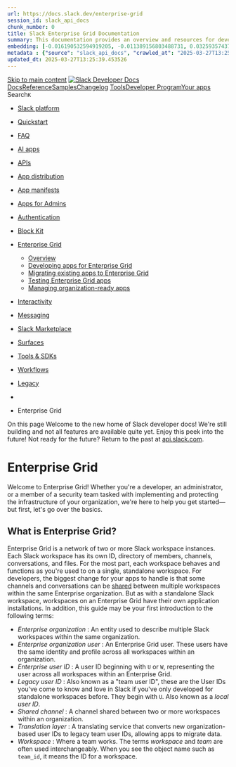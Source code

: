 ```yaml
---
url: https://docs.slack.dev/enterprise-grid
session_id: slack_api_docs
chunk_number: 0
title: Slack Enterprise Grid Documentation
summary: This documentation provides an overview and resources for developers working with Slack's Enterprise Grid, including links to quickstart guides, FAQs, APIs, app distribution, and authentication processes.
embedding: [-0.016190532594919205, -0.011389156803488731, 0.03259357437491417, 0.01907268725335598, 0.03740159049630165, -0.006866698618978262, -0.01609756052494049, 0.0014618297573179007, -0.020971985533833504, 0.004160528536885977, -0.006053187418729067, -0.01694759540259838, -0.019378168508410454, -0.0036890241317451, 0.013906060717999935, 0.03963293507695198, -0.03562182933092117, -0.015938177704811096, -0.04348466172814369, 0.03708282858133316, 0.062052641063928604, 0.0011198230786249042, -0.005027167033404112, 0.0822409987449646, -0.03854382783174515, 0.014078724198043346, -0.0632745698094368, 0.0558367520570755, -0.016190532594919205, -0.020958704873919487, 0.02349553070962429, -0.0007632893393747509, 0.029485629871487617, 0.02222047746181488, 0.06587780267000198, -0.008639820851385593, -0.01139579713344574, 0.06359332799911499, 0.028157448396086693, 0.011196570470929146, -0.028396520763635635, 0.013334942050278187, -0.010877806693315506, 0.003277287818491459, -0.008148393593728542, -0.000183870128239505, -0.028184011578559875, -0.003049836726859212, 0.02049384079873562, 0.011176647618412971, -0.025208884850144386, -0.030495047569274902, 0.0226853396743536, 0.019404731690883636, -0.07852209359407425, -0.009529702365398407, -0.057589951902627945, -0.04964742437005043, -0.0421830452978611, -0.024797149002552032, 0.013308378867805004, 0.02572687529027462, 0.009755493141710758, 0.02519560419023037, 0.003808560548350215, 0.0017897245706990361, -0.028476212173700333, 0.005767628084868193, -0.00785619392991066, 0.03602028265595436, 0.013029460795223713, -0.0059801372699439526, -0.01911253109574318, -0.02791837602853775, 0.005661373492330313, 0.010326610878109932, -0.009582829661667347, 0.010811397805809975, -0.013600578531622887, 0.011150083504617214, -0.00992815662175417, -0.002110148314386606, -0.013388069346547127, -0.005299444310367107, -0.062265150249004364, 0.01596474088728428, -0.008095266297459602, -0.047681715339422226, 0.007822989486157894, 0.02696208469569683, -0.02083916775882244, -0.023628348484635353, -0.033921755850315094, 0.0006616004393436015, 0.021224340423941612, -0.006800289265811443, -0.0007811367395333946, 0.004436126444488764, -0.004057594574987888, 0.05092247948050499, 0.04595508053898811, -0.0003220840299036354, -0.05881187692284584, -0.05126780644059181, 0.020467277616262436, -0.03224824741482735, 0.0017980256816372275, 0.007504225708544254, 0.014078724198043346, -0.05418980494141579, -0.1541753113269806, -0.007265152875334024, 0.040854863822460175, -0.022818157449364662, -0.01344783790409565, -0.025102630257606506, -0.012013401836156845, 0.001336482702754438, 0.025859694927930832, -0.0005947762983851135, -0.04353778809309006, 0.00716553907841444, 0.011349311098456383, -0.003127867355942726, 0.020507123321294785, -0.03235450014472008, -0.006999516393989325, 0.011030547320842743, -0.05838685855269432, -0.021423567086458206, 0.04242211580276489, -0.02640424855053425, 0.040536098182201385, -0.055889878422021866, -0.05519922450184822, 0.006195966619998217, -0.05432262271642685, 0.011136801913380623, -0.0008774299058131874, 0.010764910839498043, -0.017359333112835884, -0.039367299526929855, 0.023761168122291565, -0.012883360497653484, -0.05073653534054756, -0.016549142077565193, -0.02615189366042614, 0.0206000953912735, -0.05397729575634003, -0.004054273944348097, -0.01150205172598362, -0.016256941482424736, -0.02009538561105728, -0.012239192612469196, -0.011747765354812145, -0.0018362109549343586, 0.02791837602853775, 0.054296061396598816, 0.022871285676956177, -0.03875633701682091, 0.002018835861235857, 0.023973675444722176, -0.03514368459582329, 0.0005308575346134603, -0.04720357060432434, -0.023588502779603004, 0.013773242011666298, -0.03822506219148636, -0.08415357768535614, 0.026205021888017654, -0.0676841288805008, -0.043112773448228836, -0.0326201394200325, 0.030202846974134445, 0.033071719110012054, -0.009914875030517578, -0.027094902470707893, -0.010007848031818867, -0.02236657589673996, -0.023163486272096634, -0.019152376800775528, -0.022207194939255714, -0.044919099658727646, -0.07432503998279572, -0.03886258974671364, 0.019736777991056442, -0.01286343764513731, -0.009868388995528221, -0.013879496604204178, -0.0009579508914612234, -0.023269740864634514, 0.02413305826485157, 0.02972470223903656, 0.006700675934553146, 0.013228687457740307, 0.0041472469456493855, -0.0018395313527435064, -0.010187151841819286, 0.003154431004077196, -0.017146823927760124, 0.043325282633304596, 0.003154431004077196, 0.05913064256310463, -0.009230861440300941, -0.0053293281234800816, 0.010200434364378452, 0.019271913915872574, 0.033071719110012054, -0.010067615658044815, -0.004246860276907682, 0.03161071985960007, -0.0432455912232399, -0.010718424804508686, 0.045636314898729324, -0.03458584472537041, -0.024611202999949455, -0.0295121930539608, 0.040429845452308655, 0.0013954207533970475, 0.026935521513223648, -0.046725425869226456, 0.07299685478210449, 0.0015282388776540756, 0.016336632892489433, 0.019046122208237648, -0.0016237018862739205, 0.029060611501336098, -0.04935522377490997, 0.04035015404224396, 0.034665536135435104, 0.011475488543510437, 0.008042139001190662, -0.008168316446244717, -0.06571841984987259, 0.005375814624130726, -0.041811153292655945, 0.004744928330183029, -0.011382515542209148, 0.021277468651533127, 0.03485148400068283, -0.0037222285754978657, 0.027028493583202362, 0.010592247359454632, 0.0009056537528522313, 0.01988287642598152, 0.0016942615620791912, -0.0019806507043540478, -0.05998067557811737, 0.032965466380119324, 0.0443081334233284, 0.03177010267972946, 0.038411010056734085, 0.00966252014040947, 0.001869415515102446, 0.022207194939255714, -0.040961116552352905, 0.011209852062165737, -0.006710636895149946, 0.04526442661881447, -0.011687997728586197, -0.014676406048238277, -0.010293406434357166, -0.02388070337474346, -0.03570152074098587, -0.03129195794463158, 0.02813088521361351, 0.01864766888320446, 0.025846412405371666, -0.021662641316652298, -0.015194396488368511, 0.00035383584327064455, 0.009742211550474167, 0.036073409020900726, -0.01939144916832447, -0.01747886836528778, -0.02940593846142292, -0.009562906809151173, 0.021038394421339035, -0.009509779512882233, -0.018235933035612106, -0.03354986384510994, 0.0010866185184568167, 0.00808862503618002, -0.013759960420429707, 0.0026414210442453623, 0.028290266171097755, -0.01670852303504944, 0.01943129487335682, -0.010439506731927395, -0.005412339698523283, -0.01334158331155777, 0.08367543667554855, 0.013666987419128418, -0.0173726137727499, 0.027440229430794716, 0.019046122208237648, 0.03623279184103012, -0.009171092882752419, 0.002658023266121745, 0.003765394678339362, 0.03131851926445961, 0.009934797883033752, -0.034160830080509186, 0.003449951531365514, 0.01599130593240261, 0.02558077499270439, 0.009357038885354996, -0.0019872914999723434, 0.016828060150146484, -0.06412460654973984, -0.025647185742855072, -0.002204781398177147, 0.012458342127501965, -0.005598285235464573, -0.06300893425941467, -0.006826852913945913, 0.04600820690393448, 0.025248730555176735, 0.025394830852746964, -0.014928760007023811, -0.0028804936446249485, -0.023761168122291565, 0.007371407467871904, -0.05275537073612213, 0.002980107208713889, -0.059502530843019485, -0.01247162465006113, -0.02572687529027462, 0.014145133085548878, -0.029884083196520805, 0.047681715339422226, -0.040217336267232895, -0.011203210800886154, 0.015659259632229805, 0.003718908177688718, -0.053419459611177444, -0.009157811291515827, 0.047469206154346466, -0.013852933421730995, 0.018780486658215523, -0.0010783174075186253, -0.017133541405200958, -0.058758750557899475, -0.005495350807905197, 0.003755433252081275, 0.02045399509370327, -0.008885534480214119, -0.0060332645662128925, 0.003765394678339362, 0.027333974838256836, -0.032646700739860535, -0.043511226773262024, -0.07475005835294724, -0.03195604681968689, -0.004771491978317499, -0.028529338538646698, 0.016642114147543907, -0.05711180344223976, 0.005575041752308607, 0.015220959670841694, -0.03216855600476265, -0.011754406616091728, -0.011223133653402328, -0.008646461181342602, -0.02866215631365776, 0.026483939960598946, 0.005153344478458166, 0.011780969798564911, 0.02566046640276909, -0.014795942232012749, 0.009264065884053707, -0.0013481042115017772, 0.000307141977827996, -0.033523302525281906, -0.044228445738554, 0.007311639375984669, 0.005827396176755428, 0.04813329875469208, -0.0399782620370388, 0.046061333268880844, 0.052277226001024246, 0.0590243861079216, -0.049381788820028305, -0.03501086309552193, -0.012345447205007076, 0.03325766324996948, -0.03378893807530403, 0.02781212143599987, -0.048505187034606934, 0.02451823092997074, 0.010379738174378872, 0.02338927611708641, -0.017890604212880135, -0.030123157426714897, 0.028848102316260338, -0.025846412405371666, 0.03025597520172596, -0.03591402620077133, 0.08622554689645767, -0.0399782620370388, 0.05094904452562332, -0.03458584472537041, -0.0443878248333931, -0.04239555448293686, -0.00022060265473555773, -0.03463897481560707, 0.020865730941295624, -0.012166142463684082, -0.015553005039691925, -0.009038275107741356, 0.015738951042294502, 0.029060611501336098, 0.028077756986021996, 0.004233578685671091, -0.001215286087244749, -0.010565684176981449, 0.006431718822568655, 0.023150203749537468, -0.0021831984631717205, 0.07788456231355667, 0.01677493192255497, -0.06651532649993896, -0.005226394161581993, -0.010539120063185692, -0.012856797315180302, 0.022818157449364662, 0.018249213695526123, -0.0031046243384480476, -0.00943008903414011, -0.05998067557811737, -0.014158414676785469, 0.011103597469627857, 0.07804394513368607, -0.000615944154560566, -0.013600578531622887, -0.0124052157625556, 0.008945302106440067, -0.0035362832713872194, 0.021596230566501617, 0.021954840049147606, 0.019617240875959396, 0.005880523473024368, 0.010937574319541454, 0.003944699186831713, -0.013826369307935238, 0.03458584472537041, -0.031079446896910667, -0.015898331999778748, -0.010871165432035923, 0.004356435500085354, -0.01890002377331257, 0.009914875030517578, 0.02423931285738945, 0.004346474073827267, -0.043829988688230515, -0.013587296940386295, 0.011090315878391266, 0.021662641316652298, 0.04993962496519089, 0.03121226467192173, 0.0033470173366367817, 0.02536826767027378, -0.026988647878170013, 0.025182321667671204, 0.010678579099476337, -0.013640424236655235, -0.014450615271925926, -0.021317312493920326, 0.015220959670841694, 0.00011331048153806478, 0.020161794498562813, 0.035329628735780716, 0.025062784552574158, -0.030441919341683388, -0.004718364682048559, -0.017399176955223083, -0.02070634998381138, -0.005233034957200289, 0.058121223002672195, -0.01182081550359726, 0.010864525102078915, -0.00363589683547616, -0.058121223002672195, 0.022180631756782532, 0.060458824038505554, 0.03631248325109482, -0.014410769566893578, -0.005189869087189436, 0.011535256169736385, 0.014370923861861229, -0.057802461087703705, 0.007610479835420847, 0.056208640336990356, -0.01507486030459404, -0.014344360679388046, -0.008440593257546425, -0.03620622679591179, -0.0644964948296547, -0.026802703738212585, -0.0032689867075532675, -0.003911494743078947, -0.045981645584106445, -0.0369500108063221, 0.03838444501161575, 0.044494081288576126, -0.011070393025875092, -0.028794975951313972, -0.018674232065677643, 0.0033470173366367817, -0.02625814825296402, -0.021250903606414795, 0.007012798450887203, 0.018807049840688705, 0.03795942664146423, -0.023840857669711113, 0.004937514662742615, 0.0012244173558428884, 0.04930209740996361, 0.008533566258847713, -0.018992995843291283, 0.00785619392991066, -0.008081984706223011, -0.022100940346717834, -0.018315622583031654, 0.021808739751577377, 0.006026623770594597, -0.03790630027651787, -0.06083071231842041, -0.018554694950580597, -0.0005931160412728786, -0.012305601499974728, -0.03641873598098755, 0.005525235086679459, -0.02190171368420124, -0.0018245893297716975, 0.017000723630189896, 0.00420369440689683, -0.020400868728756905, -0.0009587810491211712, 0.01645616814494133, -0.009523061104118824, 0.03920791670680046, 0.050869353115558624, 0.018780486658215523, -0.011920428834855556, -0.0005943612195551395, -0.018448440358042717, -0.02536826767027378, 0.010293406434357166, 0.03362955525517464, 0.017146823927760124, -0.037135954946279526, 0.03078724816441536, -0.028290266171097755, 0.012378651648759842, 0.00955626554787159, -0.01192707009613514, 0.013175560161471367, 0.018554694950580597, 0.02961844764649868, -0.04016420990228653, 0.004655276425182819, 0.027187876403331757, 0.017120258882641792, 0.008673025295138359, 0.04327215254306793, -0.02451823092997074, 0.004422844387590885, -0.014145133085548878, -0.0038185217417776585, 0.017651531845331192, 0.0004922572989016771, -0.02653706632554531, 0.016642114147543907, 0.010857883840799332, 0.0011787611292675138, -0.006767084822058678, 0.013155638240277767, -0.0017648212378844619, 0.005585003178566694, -0.011176647618412971, -0.04869113489985466, -0.014942041598260403, 0.026723012328147888, -0.025461239740252495, -0.03429364785552025, -0.030415356159210205, -0.012870078906416893, 0.023415839299559593, -0.009968002326786518, 0.012690774165093899, 0.0005852299509570003, 0.007331561762839556, -0.002095206407830119, 0.013799806125462055, -0.00796244852244854, 0.014450615271925926, -0.003728869603946805, -0.015061578713357449, -0.00745773920789361, 0.004243540111929178, -0.0315575934946537, -0.024717457592487335, -0.04454720765352249, -0.03323110193014145, -0.016256941482424736, -0.027413666248321533, -0.016721805557608604, 0.0029319606255739927, -0.02544795721769333, -0.0025218846276402473, -1.0493152331036981e-05, -0.05679304152727127, -0.05049746111035347, 0.014238106086850166, 0.025540931150317192, -0.014928760007023811, 0.02855590172111988, 0.02621830254793167, 0.00998128391802311, -0.06019318476319313, -0.02983095683157444, 0.00840738881379366, 0.017824195325374603, 0.03078724816441536, 0.013746678829193115, -0.013580655679106712, -0.03795942664146423, 0.007876116782426834, -0.008340979926288128, -0.004804696422070265, 0.0013422934571281075, 0.039154790341854095, 0.00858005229383707, -0.020573532208800316, 0.016934314742684364, -0.008261289447546005, 0.023694757372140884, 0.033682681620121, -0.010698501951992512, 0.0061660828068852425, 0.004333192016929388, 0.00399118522182107, 0.006551255472004414, 0.03514368459582329, -0.01662883162498474, 0.005897125694900751, -0.018302341923117638, 0.01035317499190569, 0.02041414938867092, 0.006222530268132687, -0.02251267619431019, 0.045105043798685074, -0.013693551532924175, 0.033177975565195084, -0.009881670586764812, -0.009264065884053707, -0.0030647788662463427, 0.0010268503101542592, 0.04640666022896767, -0.005037128459662199, 0.02417290396988392, 0.011402438394725323, -0.02147669531404972, -0.03304515779018402, -0.00016944691014941782, 0.0025019620079547167, 0.02664332091808319, 0.013627142645418644, -0.00845387578010559, -0.03527650237083435, 0.02876841090619564, 0.04141269996762276, 0.029671575874090195, -0.014145133085548878, -0.013759960420429707, -0.02759961225092411, -0.02049384079873562, 0.028423083946108818, 0.027626175433397293, -0.008115189149975777, 0.013441196642816067, -0.019298477098345757, 0.030441919341683388, 0.027413666248321533, -0.0021998006850481033, -0.006640907377004623, 0.03463897481560707, 0.03867664560675621, -0.02523544803261757, 0.03078724816441536, -0.03184979408979416, 0.020108668133616447, -0.011070393025875092, -0.023296304047107697, -0.015805359929800034, 0.019205505028367043, 0.014742814935743809, 0.0071854619309306145, -0.11326731741428375, 0.017917169257998466, 0.02940593846142292, -0.008573411963880062, 0.018182804808020592, -0.0016112502198666334, -0.025753440335392952, -0.011581743136048317, -0.017332768067717552, 0.04369717091321945, -0.07219994813203812, -0.024504948407411575, -0.015951460227370262, -0.028582466766238213, -0.007896038703620434, 0.02413305826485157, 0.002081924583762884, -0.010984061285853386, -0.012617724016308784, -0.022207194939255714, 0.01815624162554741, -0.013368146494030952, -0.03522337228059769, -0.061840131878852844, -0.005930330604314804, -0.0041406056843698025, -0.02219391241669655, -0.01624365895986557, 0.030707556754350662, -0.04826611652970314, 0.00296848569996655, 0.0025152438320219517, 0.008892174810171127, 0.045344118028879166, -0.014663123525679111, -0.007311639375984669, 0.020507123321294785, -0.012511469423770905, 0.016482733190059662, -0.03418739140033722, -0.010691861622035503, -0.05440231412649155, 0.008028857409954071, -0.010505915619432926, 0.007285075727850199, -0.005664694122970104, -0.01613740622997284, 0.004798055626451969, 0.0031378287822008133, -0.001978990389034152, 0.02434556744992733, 0.008599975146353245, 0.011409078724682331, -0.011070393025875092, 0.007637043483555317, 0.0070327213034033775, -0.0015797058586031199, -0.02651050314307213, -0.004917592275887728, 0.04353778809309006, 0.03960637375712395, 0.038092244416475296, 0.06338082253932953, -0.029777828603982925, 0.037560973316431046, 0.0005321027128957212, -0.008978506550192833, -0.022180631756782532, -0.02271190471947193, 0.025487802922725677, 0.014410769566893578, -0.014131851494312286, 0.05286162346601486, -0.016828060150146484, 0.0008541867136955261, 0.004104081075638533, -0.03540932014584541, -0.05498671531677246, -0.011641510762274265, 0.002324317581951618, -0.02260565012693405, -0.052064716815948486, -0.010698501951992512, -0.006584459915757179, -0.013540810905396938, -0.00358276953920722, -0.028848102316260338, 0.02445182204246521, -0.041598644107580185, -0.037348464131355286, -0.04236898943781853, -0.04924897104501724, -0.009330474771559238, -0.011787611059844494, 0.018567977473139763, -0.0210516769438982, -0.006146159954369068, 0.009742211550474167, -0.12453030049800873, -0.02257908508181572, -0.004485933110117912, -0.002820725552737713, 0.02002897672355175, 0.01932504028081894, 0.035940591245889664, 0.016761651262640953, 0.024783866479992867, -0.024996375665068626, 0.00037251340108923614, -0.05241004377603531, 0.006866698618978262, 0.006581139285117388, 0.009542983956634998, -0.03602028265595436, 0.01879376918077469, 0.056952424347400665, -0.0009977963054552674, 0.0005765137611888349, -0.02547452226281166, 0.00039617164293304086, -0.0014153433730825782, 0.021144649013876915, -0.02604563906788826, -0.02770586684346199, 0.0019275234080851078, -0.03625935688614845, 0.04090799018740654, -0.020719630643725395, -0.002350881230086088, 0.047123879194259644, -0.02562062069773674, 0.01613740622997284, -0.025912821292877197, 0.009237502701580524, -0.006521371193230152, 0.001857793889939785, 0.030202846974134445, -0.054296061396598816, -0.016575705260038376, -0.029751265421509743, 0.014131851494312286, -0.0018810370238497853, 0.011515333317220211, 0.02523544803261757, -0.021529821678996086, 0.03992513567209244, -0.02823713980615139, 0.02908717468380928, -0.0021549744997173548, -0.007444457150995731, -0.0070061576552689075, 0.024186184629797935, -0.007490943651646376, 0.004957437515258789, -0.016748368740081787, -0.011575101874768734, 0.01265092846006155, 0.009038275107741356, 0.03256700932979584, 0.008201520889997482, 0.018740640953183174, 0.0057311030104756355, 0.003659140085801482, 0.011674715206027031, 0.015327214263379574, -0.03495773673057556, -0.0037089469842612743, 0.018235933035612106, 0.02647065743803978, 0.034346774220466614, -0.0023857459891587496, -0.0016801495803520083, 0.017678095027804375, 0.012053247541189194, 0.0195375494658947, -0.021011831238865852, 0.0295121930539608, -0.0432455912232399, 0.018528131768107414, 0.0006570348050445318, 0.034453026950359344, 0.03867664560675621, 0.007099130190908909, -0.01121649332344532, -0.014795942232012749, -0.016363196074962616, 0.01231224276125431, -0.0019391450332477689, 0.06794976443052292, -0.020015696063637733, 0.013593938201665878, 0.005116819404065609, 0.01956411451101303, 0.03224824741482735, 0.010074256919324398, -0.007178821135312319, 0.022100940346717834, -0.000575683661736548, 0.03567495569586754, 0.018408596515655518, 0.011707919649779797, 0.028157448396086693, -0.035542137920856476, 0.0034897970035672188, 0.0168014969676733, -0.019378168508410454, -0.009596111252903938, -0.017425742000341415, 0.02438541315495968, 0.009735570289194584, 0.016017869114875793, 0.023030666634440422, -0.06497463583946228, -0.011043828912079334, 0.027573049068450928, -0.012923206202685833, -0.018767204135656357, 0.004748248960822821, -0.006873339414596558, -0.025926103815436363, -0.02749335765838623, -0.003152770921587944, -0.0013082587393000722, -0.01571238785982132, 0.03256700932979584, -0.0061328778974711895, -0.016549142077565193, 0.0007765711052343249, 0.018063267692923546, 0.02887466549873352, -0.029326247051358223, 0.030229412019252777, 0.0008234725100919604, 0.017638251185417175, 0.004031030926853418, 0.014238106086850166, -0.02572687529027462, 0.02749335765838623, -0.009423447772860527, -0.02119777724146843, -0.01673508621752262, 0.008958584628999233, 0.005558439530432224, -0.00048105075256899, -0.024690894410014153, 0.024584639817476273, -0.03344361111521721, 0.00187107571400702, 0.03301859274506569, 0.021290749311447144, -0.04377686232328415, 0.019550831988453865, 0.013122432865202427, 0.05254286155104637, -0.022672059014439583, -0.04343153536319733, -0.030096592381596565, -0.010804756544530392, -0.009171092882752419, 0.020932139828801155, -0.010744987986981869, -0.04797391593456268, -0.03235450014472008, -0.028157448396086693, -0.023973675444722176, 0.04125331714749336, -0.0005570061039179564, -0.026709729805588722, -0.0027493357192724943, 0.004183771554380655, 0.018023423850536346, 0.030920065939426422, 0.020268049091100693, 0.024372130632400513, 2.9728436857112683e-05, -0.019484423100948334, 0.006172723602503538, 0.02611204795539379, -0.01913909614086151, 0.024651048704981804, -0.0023326186928898096, 0.034160830080509186, 0.02045399509370327, -0.004595507867634296, -0.02342912182211876, -0.005319367162883282, 0.011641510762274265, 0.012265755794942379, 0.02275174856185913, 0.04231586307287216, 0.011953633278608322, 0.013627142645418644, -0.012199346907436848, -0.014689687639474869, 0.011654792353510857, -0.027865247800946236, 0.010007848031818867, 0.006939748302102089, -0.008128470741212368, 0.02778555639088154, 0.0005781740183010697, -0.013135715387761593, 0.006039905361831188, 0.02183530479669571, -0.023575222119688988, 0.03748128190636635, 0.02455807663500309, -0.00564477127045393, -0.008566770702600479, 0.021131368353962898, 0.01480922382324934, 0.004754889756441116, -0.01512798760086298, 0.01229896117001772, -0.01344783790409565, -0.02813088521361351, 0.003712267382070422, -0.03014972060918808, -0.014742814935743809, -0.021636076271533966, 0.011415719985961914, -0.02094542235136032, 0.027944939211010933, 0.01921878568828106, -0.04027046263217926, -0.005664694122970104, -0.027944939211010933, -0.002209761878475547, -0.0295121930539608, 0.0015390303451567888, 0.005057051312178373, 0.003679062705487013, 0.005223073996603489, -0.010107461363077164, 0.006833493709564209, 0.0012626025127246976, 0.0021748971194028854, 0.04978024214506149, 0.007384689059108496, 0.021131368353962898, -0.04794735088944435, -0.03718908131122589, -0.04186427965760231, 0.0041472469456493855, 0.03068099357187748, 0.016363196074962616, -0.0053558917716145515, -0.002566710812970996, 0.0032274811528623104, -0.00044743114267475903, 0.00203543808311224, -0.026523785665631294, -0.020865730941295624, 0.006528011988848448, 0.008155034855008125, 0.016469450667500496, 0.002394047100096941, -0.030415356159210205, 0.004788094200193882, 0.03708282858133316, -0.006650868803262711, -0.015486596152186394, 0.005946932826191187, 0.015579569153487682, 0.00039077590918168426, 0.01660226844251156, 0.007995652966201305, 0.0005644771154038608, -0.027333974838256836, 0.0368703193962574, 0.009914875030517578, 0.027838684618473053, -0.007637043483555317, -0.03208886459469795, -0.021808739751577377, 0.01571238785982132, 0.024717457592487335, -0.008918738923966885, 0.003649178659543395, -0.02115793153643608, -0.0012476604897528887, 0.015553005039691925, 0.015805359929800034, -0.008965224958956242, 0.0043896399438381195, -0.03918135538697243, 0.02802463062107563, -0.02515575848519802, 0.012604442425072193, 0.03192948177456856, -0.04592851549386978, 0.002236325526610017, 0.034346774220466614, 0.004260142333805561, -0.03700313717126846, -0.003755433252081275, 0.03886258974671364, -0.017810914665460587, 0.012571237981319427, -2.0026487618451938e-05, 0.014131851494312286, -0.021131368353962898, -0.0015257485210895538, -0.016190532594919205, -0.020228205248713493, -0.03493117541074753, -0.004359755665063858, 0.02183530479669571, -0.03543588146567345, 0.0009861747967079282, 0.03025597520172596, 0.02102511376142502, -0.0012642628280445933, -0.010638734325766563, -0.017226513475179672, 0.004366396926343441, -0.029990337789058685, 0.009848466143012047, -0.010924292728304863, -0.0018660950008779764, 0.033948320895433426, 0.01858125999569893, 0.019258631393313408, -0.002179877832531929, -0.0003498928272165358, 0.02028133161365986, -0.0044892532750964165, -0.025992512702941895, -0.008360902778804302, -0.009954720735549927, -0.012305601499974728, 0.009655879810452461, -0.06933107227087021, -0.01903284154832363, -0.032752957195043564, 0.012803670018911362, 0.008991789072751999, -0.012783747166395187, -0.007504225708544254, -0.009124606847763062, -0.006152800749987364, -0.0006595251034013927, 0.007225307635962963, -0.0032391026616096497, -0.011043828912079334, -0.01150205172598362, -0.007650325540453196, 0.009635956957936287, 0.07894711196422577, -0.009908233769237995, -0.008712871000170708, 0.009881670586764812, 0.05368509516119957, 0.000494332576636225, 0.006992875598371029, 0.015367059968411922, 0.01726635918021202, -0.022884568199515343, -0.040961116552352905, -0.004698442295193672, 0.018514851108193398, 0.0003913984983228147, 0.006129557732492685, -0.015088141895830631, -0.037029702216386795, 0.014609996229410172, 0.012372010387480259, -0.0034731945488601923, 0.027333974838256836, 0.03219512104988098, -0.025115912780165672, 0.015035014599561691, -0.006229171063750982, -0.023734603077173233, 0.013354864902794361, -0.016482733190059662, 0.02275174856185913, -0.002068642759695649, -0.04058922827243805, -0.02717459388077259, 0.03684375435113907, -0.03272639214992523, -0.007710093632340431, -0.01438420545309782, 0.0027078301645815372, -0.0399782620370388, 0.03224824741482735, 0.006860057357698679, -0.01662883162498474, -0.029963774606585503, 0.00042149011278524995, -0.024744020774960518, -0.04335184395313263, 0.000494332576636225, 0.02204781398177147, -0.028290266171097755, -0.023654913529753685, -0.029751265421509743, -0.025647185742855072, 0.039579808712005615, 0.02823713980615139, -0.013082588091492653, -0.005179907660931349, -0.04600820690393448, 0.027015211060643196, 0.04547693580389023, 0.012538033537566662, -0.01567254215478897, -0.029459066689014435, 0.029963774606585503, -0.0032656663097441196, 0.02579328417778015, -0.02406664937734604, 0.002015515463426709, -0.002648061839863658, -0.0023691437672823668, -0.012305601499974728, 0.01564597897231579, 0.02972470223903656, 0.021489975973963737, 0.016788214445114136, 0.014875632710754871, -0.05357884243130684, 0.0006586950039491057, -0.022340012714266777, -0.0012327184667810798, -0.0003129527613054961, 0.02338927611708641, -0.006093032658100128, -0.008752715773880482, 0.0029751264955848455, 0.010452788323163986, -0.043723735958337784, 0.02728084847331047, 0.019723495468497276, 0.011468847282230854, -0.016296787187457085, 0.016403041779994965, 0.0002834837359841913, 0.00830113422125578, 0.04274088144302368, 0.042023662477731705, 0.00729835731908679, 0.0009031634544953704, -0.027838684618473053, -0.008673025295138359, 0.008958584628999233, -0.016788214445114136, 0.011741124093532562, 0.05923689529299736, 0.004808017052710056, 0.03256700932979584, 0.009616034105420113, 0.011256338097155094, -0.008440593257546425, -0.002457135822623968, -0.02168920449912548, 0.0010583946714177728, -0.01945785991847515, 0.009689084254205227, 0.012989615090191364, 0.019829750061035156, 0.0347452275454998, -0.0113426698371768, 0.003725549206137657, 0.005917048547416925, 0.0058439988642930984, -0.032859209924936295, 0.025740157812833786, 0.0007707603508606553, -0.023362712934613228, -0.005827396176755428, -0.007364766672253609, -0.01323532871901989, -0.017890604212880135, -0.02551436610519886, -0.005040448624640703, 0.01518111489713192, 0.0037886376958340406, 0.03647186607122421, 0.01975005865097046, -0.013315019197762012, -0.02190171368420124, 0.023973675444722176, 0.009669161401689053, -0.018076550215482712, 0.0009421787690371275, -0.014769378118216991, -0.031159138306975365, 0.023136921226978302, 0.019444577395915985, 0.017611686140298843, 0.029007483273744583, -0.0013422934571281075, 0.0014460575766861439, -0.027201157063245773, 0.010645374655723572, -0.023468967527151108, -0.004778132773935795, -0.01389277819544077, 0.0017764427466318011, -0.0009015031973831356, 0.02498309500515461, -0.037746917456388474, -0.005794191733002663, -0.020002413541078568, 0.03471866622567177, -0.02449166774749756, -0.014463896863162518, -0.01945785991847515, -0.029166866093873978, -0.030176283791661263, 0.02929968386888504, 0.00505041005089879, 0.0034300286788493395, 0.00953634362667799, -0.013534169644117355, 0.00399118522182107, 0.004250180907547474, 0.00921757984906435, 0.003116245847195387, 0.0006972952978685498, 0.0012202668003737926, -0.01871407777070999, -0.0200688224285841, 0.004661917220801115, -0.02562062069773674, -0.008533566258847713, -0.01567254215478897, 0.018249213695526123, 0.01631006971001625, -0.004768171813338995, 0.026390966027975082, 0.03918135538697243, -0.033948320895433426, -0.015606132335960865, -0.002576672239229083, 0.020214922726154327, -0.0020337780006229877, -0.0023757845629006624, -0.0017864041728898883, -0.021038394421339035, 0.0027426949236541986, -0.013852933421730995, 0.00761712109670043, 0.015194396488368511, 0.00021271656441967934, 0.005053730681538582, 0.005933650769293308, -0.02190171368420124, -0.0054355827160179615, 0.0007695151725783944, 0.008148393593728542, -0.0018677551997825503, -0.013434556312859058, 0.019657086580991745, 0.010691861622035503, -0.0009579508914612234, -0.023336149752140045, -0.01198019739240408, 0.0028771732468158007, 0.046300407499074936, 0.006826852913945913, 0.018076550215482712, -0.0059801372699439526, 0.029432501643896103, -0.010492634028196335, -0.044069062918424606, -0.02198140323162079, -0.013879496604204178, 0.0060067009180784225, -0.036365609616041183, 0.04638009890913963, 0.017439022660255432, 0.01443733274936676, -0.03078724816441536, -0.013427915051579475, 0.004588867072016001, 0.02183530479669571, -0.040111079812049866, -0.010379738174378872, 0.003167712828144431, -0.050763096660375595, -0.004133964888751507, -0.028077756986021996, -0.008334338665008545, -0.024823712185025215, 0.004153887741267681, 0.003249064087867737, 0.01089772954583168, -0.021702485159039497, -0.009728929959237576, -0.026098767295479774, -0.02289784885942936, 0.03934073820710182, -0.017385896295309067, 0.0028389880899339914, 0.031796663999557495, 0.02190171368420124, 0.04507847875356674, 0.018780486658215523, -0.008985147811472416, -0.00048146580229513347, -0.0012451701331883669, 0.010751629248261452, -0.026815984398126602, 0.0039347377605736256, 0.012172783724963665, -0.04165177047252655, 0.01804998703300953, 0.015313932672142982, 0.0018893382512032986, 0.02466433122754097, 0.025700312107801437, 0.013407992199063301, 0.004084158223122358, -0.009024993516504765, 0.029432501643896103, -0.00713897543027997, -0.002487019868567586, -0.02749335765838623, 0.048212990164756775, -0.0326201394200325, -0.013268533162772655, -0.009755493141710758, -0.005399057641625404, 0.013042742386460304, -0.025886258110404015, -0.01417169626802206, 0.018992995843291283, 0.014291233383119106, -0.033921755850315094, -0.006315503269433975, 0.03623279184103012, -0.00806870311498642, -0.00960939284414053, 0.015327214263379574, -0.012763824313879013, -0.002794161904603243, 0.01967036910355091, -0.030202846974134445, -0.005143383052200079, 0.0016095900209620595, 0.0070260800421237946, -0.008241366595029831, 0.022114222869277, 0.0099945655092597, -0.002437212970107794, -0.006919825449585915, -0.01273726113140583, 0.03078724816441536, -0.022871285676956177, 0.01907268725335598, 0.030388792976737022, -0.0034831559751182795, -0.023827577009797096, -0.04664573445916176, 0.011362592689692974, 0.040004827082157135, 0.026072202250361443, -0.016217095777392387, -0.025461239740252495, -0.002418950665742159, -0.004054273944348097, -0.00879256147891283, -0.025886258110404015, -0.0008566770702600479, -0.010751629248261452, 0.011628229171037674, 0.01628350466489792, 0.03811880946159363, 0.004572264850139618, 0.044892534613609314, 0.026723012328147888, -0.007637043483555317, -0.015659259632229805, 0.011588383466005325, -0.0008658083388581872, 0.03655155375599861, 0.011468847282230854, 0.016748368740081787, -0.02706833928823471, 0.01964380405843258, 0.006584459915757179, 0.05336633324623108, 0.01666867733001709, 0.006992875598371029, -0.019298477098345757, 0.019338322803378105, 0.017000723630189896, 0.024252593517303467, 0.0022114221937954426, -0.0005354231689125299, 0.028263702988624573, 0.02919342927634716, 0.029113737866282463, 0.025753440335392952, -0.014822505414485931, -0.008533566258847713, 0.014609996229410172, 0.0002980107383336872, 0.018089832738041878, 0.0002913698263000697, 0.020334459841251373, -0.01139579713344574, -0.00960939284414053, 0.03121226467192173, -0.01383965089917183, 0.002437212970107794, -0.01949770376086235, -0.006385232787579298, -0.014092005789279938, -0.004827939905226231, 0.01229896117001772, 0.022592367604374886, -0.022459549829363823, 0.022672059014439583, 0.006547934841364622, -0.005548478104174137, -0.01773122325539589, 0.024079930037260056, -0.0012368690222501755, 0.0029070572927594185, -0.03397488221526146, -0.015406905673444271, -0.005654732696712017, -0.00745773920789361, -0.015898331999778748, 0.01523424219340086, 0.029777828603982925, 0.02020164020359516, 0.0016021189512684941, 0.01275718305259943, -0.024053366854786873, 0.0022014607675373554, 0.002996709430590272, 0.006298901047557592]
metadata : {"source": "slack_api_docs", "crawled_at": "2025-03-27T13:25:38.084402", "url_path": "/enterprise-grid", "chunk_size": 4458}
updated_dt: 2025-03-27T13:25:39.453526
---
```

[Skip to main content](https://docs.slack.dev/enterprise-grid#__docusaurus_skipToContent_fallback)
[![Slack Developer Docs](https://docs.slack.dev/img/logos/slack-developers-white.png)](https://slack.dev)[Docs](https://docs.slack.dev/)[Reference](https://docs.slack.dev/reference)[Samples](https://docs.slack.dev/samples)[Changelog](https://docs.slack.dev/changelog)
[Tools](https://tools.slack.dev)[Developer Program](https://api.slack.com/developer-program)[Your apps](https://api.slack.com/apps)
Search`K`
  * [Slack platform](https://docs.slack.dev/)
  * [Quickstart](https://docs.slack.dev/quickstart)
  * [FAQ](https://docs.slack.dev/faq)
  * [AI apps](https://docs.slack.dev/ai/)
  * [APIs](https://docs.slack.dev/apis/)
  * [App distribution](https://docs.slack.dev/distribution/)
  * [App manifests](https://docs.slack.dev/app-manifests/)
  * [Apps for Admins](https://docs.slack.dev/admins/)
  * [Authentication](https://docs.slack.dev/authentication/)
  * [Block Kit](https://docs.slack.dev/block-kit/)
  * [Enterprise Grid](https://docs.slack.dev/enterprise-grid/)
    * [Overview](https://docs.slack.dev/enterprise-grid/)
    * [Developing apps for Enterprise Grid](https://docs.slack.dev/enterprise-grid/developing-for-enterprise-grid)
    * [Migrating existing apps to Enterprise Grid](https://docs.slack.dev/enterprise-grid/migrating-to-organization-wide-deployment)
    * [Testing Enterprise Grid apps](https://docs.slack.dev/enterprise-grid/testing-enterprise-grid-apps)
    * [Managing organization-ready apps](https://docs.slack.dev/enterprise-grid/organization-ready-apps)
  * [Interactivity](https://docs.slack.dev/interactivity/)
  * [Messaging](https://docs.slack.dev/messaging/)
  * [Slack Marketplace](https://docs.slack.dev/slack-marketplace/)
  * [Surfaces](https://docs.slack.dev/surfaces/)
  * [Tools & SDKs](https://docs.slack.dev/tools/)
  * [Workflows](https://docs.slack.dev/workflows/)
  * [Legacy](https://docs.slack.dev/legacy/)


  * [](https://docs.slack.dev/)
  * Enterprise Grid


On this page
Welcome to the new home of Slack developer docs!
We're still building and not all features are available quite yet. Enjoy this peek into the future!
Not ready for the future? Return to the past at [api.slack.com](https://api.slack.com/docs).
# Enterprise Grid
Welcome to Enterprise Grid! Whether you're a developer, an administrator, or a member of a security team tasked with implementing and protecting the infrastructure of your organization, we're here to help you get started—but first, let's go over the basics.
## What is Enterprise Grid?[​](https://docs.slack.dev/enterprise-grid#what "Direct link to What is Enterprise Grid?")
Enterprise Grid is a network of two or more Slack workspace instances. Each Slack workspace has its own ID, directory of members, channels, conversations, and files. For the most part, each workspace behaves and functions as you're used to on a single, standalone workspace.
For developers, the biggest change for your apps to handle is that some channels and conversations can be [shared](https://docs.slack.dev/enterprise-grid#understanding_shared_channels) between multiple workspaces within the same Enterprise organization. But as with a standalone Slack workspace, workspaces on an Enterprise Grid have their own application installations.
In addition, this guide may be your first introduction to the following terms:
  * _Enterprise organization_ : An entity used to describe multiple Slack workspaces within the same organization.
  * _Enterprise organization user_ : An Enterprise Grid user. These users have the same identity and profile across all workspaces within an organization.
  * _Enterprise user ID_ : A user ID beginning with `U` or `W`, representing the user across all workspaces within an Enterprise Grid.
  * _Legacy user ID_ : Also known as a "team user ID", these are the User IDs you've come to know and love in Slack if you've only developed for standalone workspaces before. They begin with `U`. Also known as a _local user ID_.
  * _Shared channel_ : A channel shared between two or more workspaces within an organization.
  * _Translation layer_ : A translating service that converts new organization-based user IDs to legacy team user IDs, allowing apps to migrate data.
  * _Workspace_ : Where a team works. The terms _workspace_ and _team_ are often used interchangeably. When you see the object name such as `team_id`, it means the ID for a workspace.